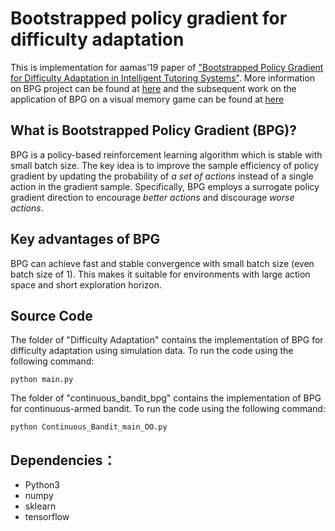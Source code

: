# Bootstrapped policy gradient for difficulty adaptation
This is implementation for aamas'19 paper of ["Bootstrapped Policy Gradient for Difficulty Adaptation in Intelligent Tutoring Systems"](http://www.ifaamas.org/Proceedings/aamas2019/pdfs/p711.pdf).
More information on BPG project can be found at [here](https://yaqianzhang.github.io/2018/06/30/boostrapped-policy-gradient.html) and the subsequent work on the application of BPG on a visual memory game can be found at [here](https://yaqianzhang.github.io/2018/06/30/difficulty-adjustment-for-visual-memory-training.html)
## What is Bootstrapped Policy Gradient (BPG)?
BPG is a policy-based reinforcement learning algorithm which is stable with small batch size. The key idea is to improve the sample efficiency of policy gradient by updating the probability of _a set of actions_ instead of a single action in the gradient sample. Specifically, BPG employs a surrogate policy gradient direction to encourage _better actions_ and discourage _worse actions_.
## Key advantages of BPG
BPG can achieve fast and stable convergence with small batch size (even batch size of 1). This makes it suitable for environments with large action space and short exploration horizon.

## Source Code
The folder of "Difficulty Adaptation" contains the implementation of BPG for difficulty adaptation using simulation data.
To run the code using the following command:

`python main.py`

The folder of "continuous_bandit_bpg" contains the implementation of BPG for continuous-armed bandit.
To run the code using the following command:

`python Continuous_Bandit_main_OO.py`

## Dependencies：
* Python3
* numpy
* sklearn
* tensorflow


